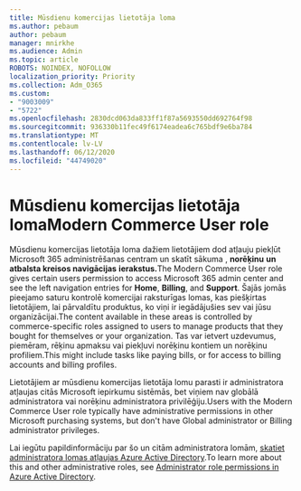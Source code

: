 ```yaml
---
title: Mūsdienu komercijas lietotāja loma
ms.author: pebaum
author: pebaum
manager: mnirkhe
ms.audience: Admin
ms.topic: article
ROBOTS: NOINDEX, NOFOLLOW
localization_priority: Priority
ms.collection: Adm_O365
ms.custom:
- "9003009"
- "5722"
ms.openlocfilehash: 2830dcd063da833ff1f87a5693550dd692764f98
ms.sourcegitcommit: 936330b11fec49f6174eadea6c765bdf9e6ba784
ms.translationtype: MT
ms.contentlocale: lv-LV
ms.lasthandoff: 06/12/2020
ms.locfileid: "44749020"
---
```

# <a name="modern-commerce-user-role"></a><span data-ttu-id="59b31-102">Mūsdienu komercijas lietotāja loma</span><span class="sxs-lookup"><span data-stu-id="59b31-102">Modern Commerce User role</span></span>

<span data-ttu-id="59b31-103">Mūsdienu komercijas lietotāja loma dažiem lietotājiem dod atļauju piekļūt Microsoft 365 administrēšanas centram un skatīt sākuma , **norēķinu** **un atbalsta kreisos navigācijas** **ierakstus.**</span><span class="sxs-lookup"><span data-stu-id="59b31-103">The Modern Commerce User role gives certain users permission to access Microsoft 365 admin center and see the left navigation entries for **Home**, **Billing**, and **Support**.</span></span> <span data-ttu-id="59b31-104">Šajās jomās pieejamo saturu kontrolē komercijai raksturīgas lomas, kas piešķirtas lietotājiem, lai pārvaldītu produktus, ko viņi ir iegādājušies sev vai jūsu organizācijai.</span><span class="sxs-lookup"><span data-stu-id="59b31-104">The content available in these areas is controlled by commerce-specific roles assigned to users to manage products that they bought for themselves or your organization.</span></span> <span data-ttu-id="59b31-105">Tas var ietvert uzdevumus, piemēram, rēķinu apmaksu vai piekļuvi norēķinu kontiem un norēķinu profiliem.</span><span class="sxs-lookup"><span data-stu-id="59b31-105">This might include tasks like paying bills, or for access to billing accounts and billing profiles.</span></span>

<span data-ttu-id="59b31-106">Lietotājiem ar mūsdienu komercijas lietotāja lomu parasti ir administratora atļaujas citās Microsoft iepirkumu sistēmās, bet viņiem nav globālā administratora vai norēķinu administratora privilēģiju.</span><span class="sxs-lookup"><span data-stu-id="59b31-106">Users with the Modern Commerce User role typically have administrative permissions in other Microsoft purchasing systems, but don't have Global administrator or Billing administrator privileges.</span></span>

<span data-ttu-id="59b31-107">Lai iegūtu papildinformāciju par šo un citām administratora lomām, [skatiet administratora lomas atļaujas Azure Active Directory](https://docs.microsoft.com/azure/active-directory/users-groups-roles/directory-assign-admin-roles#modern-commerce-administrator).</span><span class="sxs-lookup"><span data-stu-id="59b31-107">To learn more about this and other administrative roles, see [Administrator role permissions in Azure Active Directory](https://docs.microsoft.com/azure/active-directory/users-groups-roles/directory-assign-admin-roles#modern-commerce-administrator).</span></span>